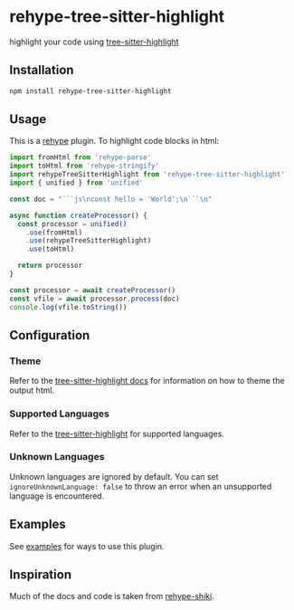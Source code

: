# rehype-tree-sitter-highlight

highlight your code using [tree-sitter-highlight](https://github.com/devongovett/tree-sitter-highlight)

## Installation

```sh
npm install rehype-tree-sitter-highlight
```

## Usage

This is a [rehype](https://github.com/rehypejs/rehype) plugin.
To highlight code blocks in html:

````js
import fromHtml from 'rehype-parse'
import toHtml from 'rehype-stringify'
import rehypeTreeSitterHighlight from 'rehype-tree-sitter-highlight'
import { unified } from 'unified'

const doc = "```js\nconst hello = 'World';\n```\n"

async function createProcessor() {
  const processor = unified()
    .use(fromHtml)
    .use(rehypeTreeSitterHighlight)
    .use(toHtml)

  return processor
}

const processor = await createProcessor()
const vfile = await processor.process(doc)
console.log(vfile.toString())
````

## Configuration

### Theme

Refer to the [tree-sitter-highlight docs](https://github.com/devongovett/tree-sitter-highlight#themes) for information on how to theme the output html.

### Supported Languages

Refer to the [tree-sitter-highlight](https://github.com/devongovett/tree-sitter-highlight/blob/054c85b01cb2cd52b819c7f2dbe2c026a3c96d40/src/lib.rs#L8-L14) for supported languages.

### Unknown Languages

Unknown languages are ignored by default. You can set `ignoreUnknownLanguage: false` to throw an error when an unsupported language is encountered.

## Examples

See [examples](https://github.com/sachinraja/rehype-tree-sitter-highlight/tree/main/examples) for ways to use this plugin.

## Inspiration

Much of the docs and code is taken from [rehype-shiki](https://github.com/stefanprobst/rehype-shiki).
